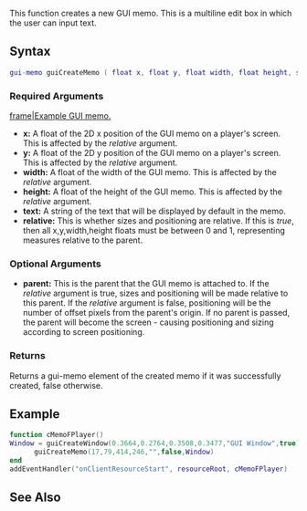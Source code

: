 This function creates a new GUI memo. This is a multiline edit box in which the user can input text.

Syntax
------

``` lua
gui-memo guiCreateMemo ( float x, float y, float width, float height, string text, bool relative, [element parent = nil] )
```

### Required Arguments

[frame|Example GUI memo.](/docs/image-gui-memo.png.md "wikilink")

-   **x:** A float of the 2D x position of the GUI memo on a player's screen. This is affected by the *relative* argument.
-   **y:** A float of the 2D y position of the GUI memo on a player's screen. This is affected by the *relative* argument.
-   **width:** A float of the width of the GUI memo. This is affected by the *relative* argument.
-   **height:** A float of the height of the GUI memo. This is affected by the *relative* argument.
-   **text:** A string of the text that will be displayed by default in the memo.
-   **relative:** This is whether sizes and positioning are relative. If this is *true*, then all x,y,width,height floats must be between 0 and 1, representing measures relative to the parent.

### Optional Arguments

-   **parent:** This is the parent that the GUI memo is attached to. If the *relative* argument is true, sizes and positioning will be made relative to this parent. If the *relative* argument is false, positioning will be the number of offset pixels from the parent's origin. If no parent is passed, the parent will become the screen - causing positioning and sizing according to screen positioning.

### Returns

Returns a gui-memo element of the created memo if it was successfully created, false otherwise.

Example
-------

``` lua
function cMemoFPlayer()
Window = guiCreateWindow(0.3664,0.2764,0.3508,0.3477,"GUI Window",true)
      guiCreateMemo(17,79,414,246,"",false,Window)
end
addEventHandler("onClientResourceStart", resourceRoot, cMemoFPlayer)
```

See Also
--------
